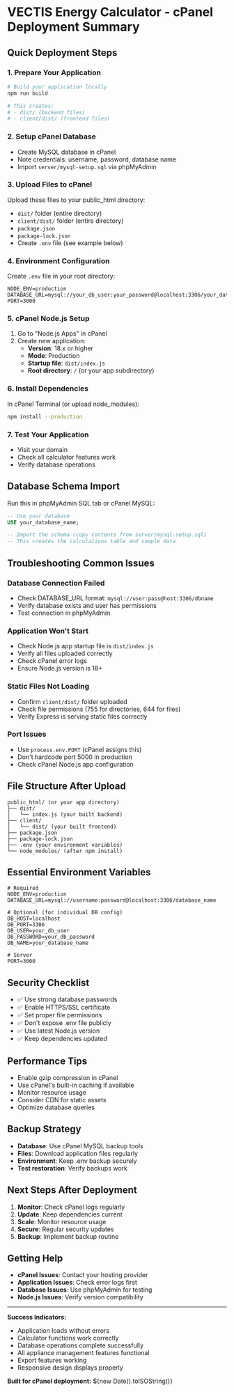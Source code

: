 # VECTIS Energy Calculator - cPanel Deployment Summary

## Quick Deployment Steps

### 1. **Prepare Your Application**
```bash
# Build your application locally
npm run build

# This creates:
# - dist/ (backend files)
# - client/dist/ (frontend files)
```

### 2. **Setup cPanel Database**
- Create MySQL database in cPanel
- Note credentials: username, password, database name
- Import `server/mysql-setup.sql` via phpMyAdmin

### 3. **Upload Files to cPanel**
Upload these files to your public_html directory:
- `dist/` folder (entire directory)
- `client/dist/` folder (entire directory)  
- `package.json`
- `package-lock.json`
- Create `.env` file (see example below)

### 4. **Environment Configuration**
Create `.env` file in your root directory:
```env
NODE_ENV=production
DATABASE_URL=mysql://your_db_user:your_password@localhost:3306/your_database
PORT=3000
```

### 5. **cPanel Node.js Setup**
1. Go to "Node.js Apps" in cPanel
2. Create new application:
   - **Version**: 18.x or higher
   - **Mode**: Production
   - **Startup file**: `dist/index.js`
   - **Root directory**: `/` (or your app subdirectory)

### 6. **Install Dependencies**
In cPanel Terminal (or upload node_modules):
```bash
npm install --production
```

### 7. **Test Your Application**
- Visit your domain
- Check all calculator features work
- Verify database operations

## Database Schema Import

Run this in phpMyAdmin SQL tab or cPanel MySQL:
```sql
-- Use your database
USE your_database_name;

-- Import the schema (copy contents from server/mysql-setup.sql)
-- This creates the calculations table and sample data
```

## Troubleshooting Common Issues

### Database Connection Failed
- Check DATABASE_URL format: `mysql://user:pass@host:3306/dbname`
- Verify database exists and user has permissions
- Test connection in phpMyAdmin

### Application Won't Start
- Check Node.js app startup file is `dist/index.js`
- Verify all files uploaded correctly
- Check cPanel error logs
- Ensure Node.js version is 18+

### Static Files Not Loading
- Confirm `client/dist/` folder uploaded
- Check file permissions (755 for directories, 644 for files)
- Verify Express is serving static files correctly

### Port Issues
- Use `process.env.PORT` (cPanel assigns this)
- Don't hardcode port 5000 in production
- Check cPanel Node.js app configuration

## File Structure After Upload

```
public_html/ (or your app directory)
├── dist/
│   └── index.js (your built backend)
├── client/
│   └── dist/ (your built frontend)
├── package.json
├── package-lock.json
├── .env (your environment variables)
└── node_modules/ (after npm install)
```

## Essential Environment Variables

```env
# Required
NODE_ENV=production
DATABASE_URL=mysql://username:password@localhost:3306/database_name

# Optional (for individual DB config)
DB_HOST=localhost
DB_PORT=3306
DB_USER=your_db_user
DB_PASSWORD=your_db_password
DB_NAME=your_database_name

# Server
PORT=3000
```

## Security Checklist

- ✅ Use strong database passwords
- ✅ Enable HTTPS/SSL certificate
- ✅ Set proper file permissions
- ✅ Don't expose .env file publicly
- ✅ Use latest Node.js version
- ✅ Keep dependencies updated

## Performance Tips

- Enable gzip compression in cPanel
- Use cPanel's built-in caching if available
- Monitor resource usage
- Consider CDN for static assets
- Optimize database queries

## Backup Strategy

- **Database**: Use cPanel MySQL backup tools
- **Files**: Download application files regularly
- **Environment**: Keep .env backup securely
- **Test restoration**: Verify backups work

## Next Steps After Deployment

1. **Monitor**: Check cPanel logs regularly
2. **Update**: Keep dependencies current
3. **Scale**: Monitor resource usage
4. **Secure**: Regular security updates
5. **Backup**: Implement backup routine

## Getting Help

- **cPanel Issues**: Contact your hosting provider
- **Application Issues**: Check error logs first
- **Database Issues**: Use phpMyAdmin for testing
- **Node.js Issues**: Verify version compatibility

---

**Success Indicators:**
- Application loads without errors
- Calculator functions work correctly
- Database operations complete successfully
- All appliance management features functional
- Export features working
- Responsive design displays properly

**Built for cPanel deployment:** ${new Date().toISOString()}